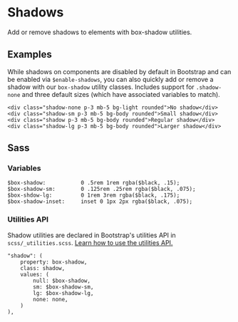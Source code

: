 # Shadows

Add or remove shadows to elements with box-shadow utilities.

## Examples

While shadows on components are disabled by default in Bootstrap and can be enabled via `$enable-shadows`, you can also quickly add or remove a shadow with our `box-shadow` utility classes. Includes support for `.shadow-none` and three default sizes (which have associated variables to match).
```
<div class="shadow-none p-3 mb-5 bg-light rounded">No shadow</div>
<div class="shadow-sm p-3 mb-5 bg-body rounded">Small shadow</div>
<div class="shadow p-3 mb-5 bg-body rounded">Regular shadow</div>
<div class="shadow-lg p-3 mb-5 bg-body rounded">Larger shadow</div>
```

## Sass

### Variables

```
$box-shadow:           0 .5rem 1rem rgba($black, .15);
$box-shadow-sm:        0 .125rem .25rem rgba($black, .075);
$box-shdow-lg:         0 1rem 3rem rgba($black, .175);
$box-shadow-inset:     inset 0 1px 2px rgba($black, .075);
```

### Utilities API

Shadow utilities are declared in Bootstrap's utilities API in `scss/_utilities.scss`. [Learn how to use the utilities API.]()
```
"shadow": (
    property: box-shadow,
    class: shadow,
    values: (
        null: $box-shadow,
        sm: $box-shadow-sm,
        lg: $box-shadow-lg,
        none: none,
    )
),
```